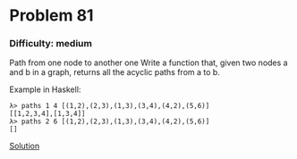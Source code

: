 # Problem 81
### Difficulty: medium
Path from one node to another one
Write a function that, given two nodes a and b in a graph, returns all the acyclic paths from a to b.

Example in Haskell:

```
λ> paths 1 4 [(1,2),(2,3),(1,3),(3,4),(4,2),(5,6)]
[[1,2,3,4],[1,3,4]]
λ> paths 2 6 [(1,2),(2,3),(1,3),(3,4),(4,2),(5,6)]
[]
```
[Solution](https://wiki.haskell.org/99_questions/Solutions/81)

